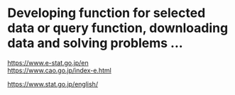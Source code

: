 # Developing function for selected data or query function, downloading data and solving problems ...

<a href="https://www.e-stat.go.jp/en">https://www.e-stat.go.jp/en</a><br>
<a href="https://www.cao.go.jp/index-e.html">https://www.cao.go.jp/index-e.html</a><br>

<a href="https://www.stat.go.jp/english/">https://www.stat.go.jp/english/</a><br>
<a href=""></a><br>
<a href=""></a><br>

